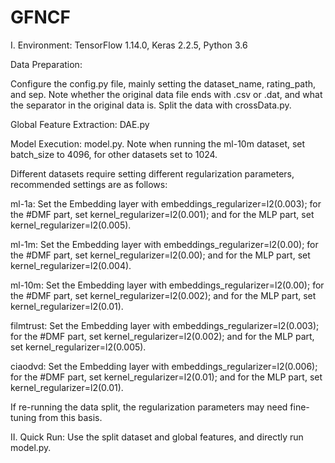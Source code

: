 # GFNCF
I. Environment: TensorFlow 1.14.0, Keras 2.2.5, Python 3.6

Data Preparation:

Configure the config.py file, mainly setting the dataset_name, rating_path, and sep. Note whether the original data file ends with .csv or .dat, and what the separator in the original data is.
Split the data with crossData.py.

Global Feature Extraction: DAE.py

Model Execution: model.py. Note when running the ml-10m dataset, set batch_size to 4096, for other datasets set to 1024.

Different datasets require setting different regularization parameters, recommended settings are as follows:

ml-1a: Set the Embedding layer with embeddings_regularizer=l2(0.003); for the #DMF part, set kernel_regularizer=l2(0.001); and for the MLP part, set kernel_regularizer=l2(0.005).

ml-1m: Set the Embedding layer with embeddings_regularizer=l2(0.00); for the #DMF part, set kernel_regularizer=l2(0.00); and for the MLP part, set kernel_regularizer=l2(0.004).

ml-10m: Set the Embedding layer with embeddings_regularizer=l2(0.00); for the #DMF part, set kernel_regularizer=l2(0.002); and for the MLP part, set kernel_regularizer=l2(0.01).

filmtrust: Set the Embedding layer with embeddings_regularizer=l2(0.003); for the #DMF part, set kernel_regularizer=l2(0.002); and for the MLP part, set kernel_regularizer=l2(0.005).

ciaodvd: Set the Embedding layer with embeddings_regularizer=l2(0.006); for the #DMF part, set kernel_regularizer=l2(0.01); and for the MLP part, set kernel_regularizer=l2(0.01).

If re-running the data split, the regularization parameters may need fine-tuning from this basis.

II. Quick Run:
Use the split dataset and global features, and directly run model.py.
